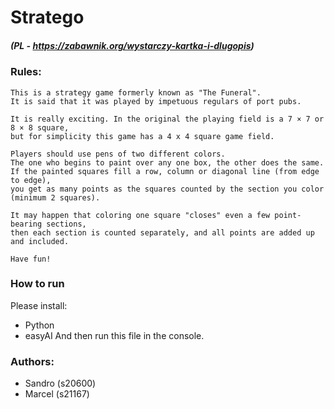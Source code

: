 # Stratego
##### (PL - https://zabawnik.org/wystarczy-kartka-i-dlugopis)

### Rules:
```
This is a strategy game formerly known as "The Funeral".
It is said that it was played by impetuous regulars of port pubs.

It is really exciting. In the original the playing field is a 7 × 7 or 8 × 8 square,
but for simplicity this game has a 4 x 4 square game field.

Players should use pens of two different colors.
The one who begins to paint over any one box, the other does the same.
If the painted squares fill a row, column or diagonal line (from edge to edge),
you get as many points as the squares counted by the section you color (minimum 2 squares).

It may happen that coloring one square "closes" even a few point-bearing sections,
then each section is counted separately, and all points are added up and included.

Have fun!
```

### How to run
Please install:
- Python
- easyAI
And then run this file in the console.

### Authors: 
- Sandro (s20600)
- Marcel (s21167)
